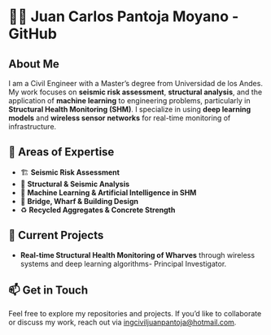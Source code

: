 # 👷‍♂️ Juan Carlos Pantoja Moyano - GitHub

## About Me
I am a Civil Engineer with a Master’s degree from Universidad de los Andes. My work focuses on **seismic risk assessment**, **structural analysis**, and the application of **machine learning** to engineering problems, particularly in **Structural Health Monitoring (SHM)**. I specialize in using **deep learning models** and **wireless sensor networks** for real-time monitoring of infrastructure.

## 🔧 Areas of Expertise
- 🏗️ **Seismic Risk Assessment**
- 🏢 **Structural & Seismic Analysis**
- 🤖 **Machine Learning & Artificial Intelligence in SHM**
- 🌉 **Bridge, Wharf & Building Design**
- ♻️ **Recycled Aggregates & Concrete Strength**

## 🚧 Current Projects
- **Real-time Structural Health Monitoring of Wharves** through wireless systems and deep learning algorithms- Principal Investigator.

## 📫 Get in Touch
Feel free to explore my repositories and projects. If you’d like to collaborate or discuss my work, reach out via ingciviljuanpantoja@hotmail.com.


